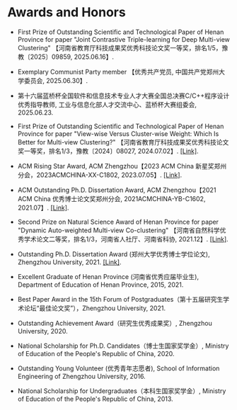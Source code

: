 # Awards and Honors

<ul>

<p style="margin-top: 8px;"><li>First Prize of Outstanding Scientific and Technological Paper of Henan Province for paper "Joint Contrastive Triple-learning for Deep Multi-view Clustering" 【河南省教育厅科技成果奖优秀科技论文奖一等奖，排名1/5，豫教〔2025〕09859, 2025.06.16】.</li></p>

<p style="margin-top: 8px;"><li>Exemplary Communist Party member 【优秀共产党员, 中国共产党郑州大学委员会, 2025.06.30】. </li></p> 

<p style="margin-top: 8px;"><li>第十六届蓝桥杯全国软件和信息技术专业人才大赛全国总决赛C/C++程序设计优秀指导教师, 工业与信息化部人才交流中心、蓝桥杯大赛组委会, 2025.06.23. </li></p> 

<p style="margin-top: 8px;"><li>First Prize of Outstanding Scientific and Technological Paper of Henan Province for paper "View-wise Versus Cluster-wise Weight: Which Is Better for Multi-view Clustering?" 【河南省教育厅科技成果奖优秀科技论文奖一等奖，排名1/3，豫教〔2024〕08027, 2024.07.02】. <a href = "https://jyt.henan.gov.cn/2024/07-02/3016224.html">[Link]</a>.</li></p>

<p style="margin-top: 8px;"><li>ACM Rising Star Award, ACM Zhengzhou【2023 ACM China 新星奖郑州分会，2023ACMCHINA-XX-C1802, 2023.07.05】. <a href = "https://www.acmturc.com/2024/#/newStarAward">[Link]</a>. </li></p> 

<p style="margin-top: 8px;"><li>ACM Outstanding Ph.D. Dissertation Award, ACM Zhengzhou【2021 ACM China 优秀博士论文奖郑州分会, 2021ACMCHINA-YB-C1602, 2021.07】. <a href = "https://www.acmturc.com/2023/cn/doctoral_thesis_award.html">[Link]</a>. </li></p> 
  
<p style="margin-top: 8px;"><li>Second Prize on Natural Science Award of Henan Province for paper "Dynamic Auto-weighted Multi-view Co-clustering" 【河南省自然科学优秀学术论文二等奖，排名1/3，河南省人社厅、河南省科协, 2021.12】. <a href = "https://hrss.henan.gov.cn/2021/12-20/2368125.html">[Link]</a>.</li></p>

<p style="margin-top: 8px;"><li>Outstanding Ph.D. Dissertation Award (郑州大学优秀博士学位论文), Zhengzhou University, 2021. <a href = "http://gs.zzu.edu.cn/info/1048/11414.htm">[Link]</a>.</li></p>
  
<p style="margin-top: 8px;"><li>Excellent Graduate of Henan Province (河南省优秀应届毕业生), Department of Education of Henan Province, 2015, 2021. </li></p>  

<p style="margin-top: 8px;"><li>Best Paper Award in the 15th Forum of Postgraduates（第十五届研究生学术论坛“最佳论文奖”），Zhengzhou University, 2021. </li></p>
  
<p style="margin-top: 8px;"><li>Outstanding Achievement Award（研究生优秀成果奖）, Zhengzhou University, 2020. </li></p>  
  
<p style="margin-top: 8px;"><li>National Scholarship for Ph.D. Candidates（博士生国家奖学金）, Ministry of Education of the People's Republic of China, 2020. </li></p>  
  
<p style="margin-top: 8px;"><li>Outstanding Young Volunteer (优秀青年志愿者), School of Information Engineering of Zhengzhou University, 2016. </li></p>  
  
<p style="margin-top: 8px;"><li>National Scholarship for Undergraduates（本科生国家奖学金）, Ministry of Education of the People's Republic of China, 2013. </li></p> 

</ul>
